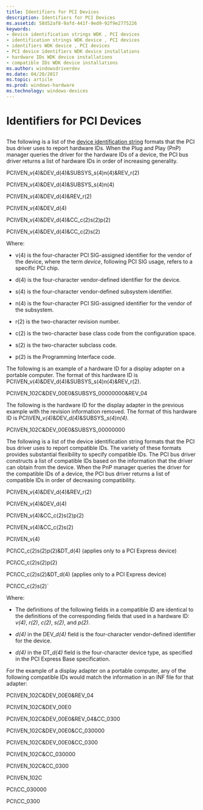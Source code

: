 ```yaml
---
title: Identifiers for PCI Devices
description: Identifiers for PCI Devices
ms.assetid: 58d52af8-9afd-441f-9ed9-92f9e2775226
keywords:
- device identification strings WDK , PCI devices
- identification strings WDK device , PCI devices
- identifiers WDK device , PCI devices
- PCI device identifiers WDK device installations
- hardware IDs WDK device installations
- compatible IDs WDK device installations
ms.author: windowsdriverdev
ms.date: 04/20/2017
ms.topic: article
ms.prod: windows-hardware
ms.technology: windows-devices
---
```


# Identifiers for PCI Devices


## <a href="" id="ddk-identifiers-for-pci-devices-dg"></a>


The following is a list of the [device identification string](device-identification-strings.md) formats that the PCI bus driver uses to report hardware IDs. When the Plug and Play (PnP) manager queries the driver for the hardware IDs of a device, the PCI bus driver returns a list of hardware IDs in order of increasing generality.

PCI\\VEN\_v(4)&DEV\_d(4)&SUBSYS\_s(4)n(4)&REV\_r(2)

PCI\\VEN\_v(4)&DEV\_d(4)&SUBSYS\_s(4)n(4)

PCI\\VEN\_v(4)&DEV\_d(4)&REV\_r(2)

PCI\\VEN\_v(4)&DEV\_d(4)

PCI\\VEN\_v(4)&DEV\_d(4)&CC\_c(2)s(2)p(2)

PCI\\VEN\_v(4)&DEV\_d(4)&CC\_c(2)s(2)

Where:

-   v(4) is the four-character PCI SIG-assigned identifier for the vendor of the device, where the term *device*, following PCI SIG usage, refers to a specific PCI chip.

-   d(4) is the four-character vendor-defined identifier for the device.

-   s(4) is the four-character vendor-defined subsystem identifier.

-   n(4) is the four-character PCI SIG-assigned identifier for the vendor of the subsystem.

-   r(2) is the two-character revision number.

-   c(2) is the two-character base class code from the configuration space.

-   s(2) is the two-character subclass code.

-   p(2) is the Programming Interface code.

The following is an example of a hardware ID for a display adapter on a portable computer. The format of this hardware ID is PCI\\VEN\_v(4)&DEV\_d(4)&SUBSYS\_s(4)n(4)&REV\_r(2).

PCI\\VEN\_102C&DEV\_00E0&SUBSYS\_00000000&REV\_04

The following is the hardware ID for the display adapter in the previous example with the revision information removed. The format of this hardware ID is PCI\\VEN\_*v(4)*&DEV\_*d(4)*&SUBSYS\_*s(4)n(4).*

PCI\\VEN\_102C&DEV\_00E0&SUBSYS\_00000000

The following is a list of the device identification string formats that the PCI bus driver uses to report compatible IDs. The variety of these formats provides substantial flexibility to specify compatible IDs. The PCI bus driver constructs a list of compatible IDs based on the information that the driver can obtain from the device. When the PnP manager queries the driver for the compatible IDs of a device, the PCI bus driver returns a list of compatible IDs in order of decreasing compatibility.

PCI\\VEN\_v(4)&DEV\_d(4)&REV\_r(2)

PCI\\VEN\_v(4)&DEV\_d(4)

PCI\\VEN\_v(4)&CC\_c(2)s(2)p(2)

PCI\\VEN\_v(4)&CC\_c(2)s(2)

PCI\\VEN\_v(4)

PCI\\CC\_c(2)s(2)p(2)&DT\_d(4) (applies only to a PCI Express device)

PCI\\CC\_c(2)s(2)p(2)

PCI\\CC\_c(2)s(2)&DT\_d(4) (applies only to a PCI Express device)

PCI\\CC\_c(2)s(2)\`

Where:

-   The definitions of the following fields in a compatible ID are identical to the definitions of the corresponding fields that used in a hardware ID: *v(4)*, *r(2)*, *c(2)*, *s(2)*, and *p(2)*.

-   *d(4)* in the DEV\_*d(4)* field is the four-character vendor-defined identifier for the device.

-   *d(4)* in the DT\_*d(4)* field is the four-character device type, as specified in the PCI Express Base specification.

For the example of a display adapter on a portable computer, any of the following compatible IDs would match the information in an INF file for that adapter:

PCI\\VEN\_102C&DEV\_00E0&REV\_04

PCI\\VEN\_102C&DEV\_00E0

PCI\\VEN\_102C&DEV\_00E0&REV\_04&CC\_0300

PCI\\VEN\_102C&DEV\_00E0&CC\_030000

PCI\\VEN\_102C&DEV\_00E0&CC\_0300

PCI\\VEN\_102C&CC\_030000

PCI\\VEN\_102C&CC\_0300

PCI\\VEN\_102C

PCI\\CC\_030000

PCI\\CC\_0300

 

 





